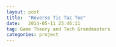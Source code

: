 ```yaml
---
layout: post
title:  "Reverse Tic Tac Toe"
date:   2014-05-11 23:46:11
tag: Game Theory and Tech Grandmasters
categories: project
---
```


